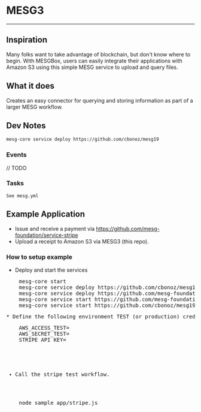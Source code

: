 # MESG3
---

## Inspiration
Many folks want to take advantage of blockchain, but don't know where to begin. With MESGBox, users can easily integrate their applications with Amazon S3 using this simple MESG service to upload and query files.

## What it does
Creates an easy connector for querying and storing information as part of a larger MESG workflow.

## Dev Notes
```bash
mesg-core service deploy https://github.com/cbonoz/mesg19
```

### Events
// TODO

### Tasks
`See mesg.yml`


## Example Application
* Issue and receive a payment via https://github.com/mesg-foundation/service-stripe
* Upload a receipt to Amazon S3 via MESG3 (this repo).

### How to setup example
* Deploy and start the services
<pre>
    mesg-core start
    mesg-core service deploy https://github.com/cbonoz/mesg19
    mesg-core service deploy https://github.com/mesg-foundation/service-stripe
    mesg-core service start https://github.com/mesg-foundation/service-stripe
    mesg-core service start https://github.com/cbonoz/mesg19
<pre>
* Define the following environment TEST (or production) credentials:
<pre>
    AWS_ACCESS_TEST=<YOUR_AWS_ACCESS_KEY_HERE>
    AWS_SECRET_TEST=<YOUR_AWS_SECRET_KEY_HERE>
    STRIPE_API_KEY=<YOUR_STRIPE_API_KEY>
</pre>
* Call the stripe test workflow.
<pre>
    node sample_app/stripe.js
</pre>
